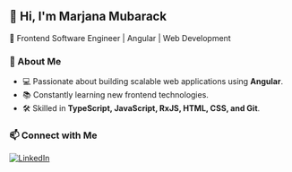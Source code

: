 ## 👋 Hi, I'm Marjana Mubarack
🚀 Frontend Software Engineer | Angular | Web Development

### 🌟 About Me  
- 💻 Passionate about building scalable web applications using **Angular**.  
- 📚 Constantly learning new frontend technologies.  
- 🛠️ Skilled in **TypeScript, JavaScript, RxJS, HTML, CSS, and Git**.  

### 📫 Connect with Me
[![LinkedIn](https://img.shields.io/badge/LinkedIn-0077B5?style=for-the-badge&logo=linkedin&logoColor=white)]([https://linkedin.com/in/yourprofile](https://www.linkedin.com/in/marjanamubarak/))  

